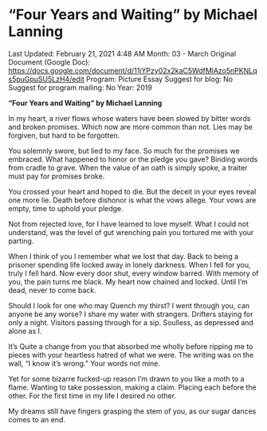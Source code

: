 # “Four Years and Waiting” by Michael Lanning

Last Updated: February 21, 2021 4:48 AM
Month: 03 - March
Original Document (Google Doc): https://docs.google.com/document/d/11jYPzy02x2kaC5WdfMlAzo5nPKNLqs5puGpuSU5LzH4/edit
Program: Picture Essay
Suggest for blog: No
Suggest for program mailing: No
Year: 2019

**“Four Years and Waiting” by Michael Lanning**

In my heart, a river flows whose waters have been slowed by bitter words and broken promises. Which now are more common than not. Lies may be forgiven, but hard to be forgotten.

You solemnly swore, but lied to my face. So much for the promises we embraced. What happened to honor or the pledge you gave? Binding words from cradle to grave. When the value of an oath is simply spoke, a traiter must pay for promises broke.

You crossed your heart and hoped to die. But the deceit in your eyes reveal one more lie. Death before dishonor is what the vows allege. Your vows are empty, time to uphold your pledge.

Not from rejected love, for I have learned to love myself. What I could not understand, was the level of gut wrenching pain you tortured me with your parting.

When I think of you I remember what we lost that day. Back to being a prisoner spending life locked away in lonely darkness. When I fell for you, truly I fell hard. Now every door shut, every window barred. With memory of you, the pain turns me black. My heart now chained and locked. Until I’m dead, never to come back.

Should I look for one who may Quench my thirst? I went through you, can anyone be any worse? I share my water with strangers. Drifters staying for only a night. Visitors passing through for a sip. Soulless, as depressed and alone as I.

It’s Quite a change from you that absorbed me wholly before ripping me to pieces with your heartless hatred of what we were. The writing was on the wall, “I know it’s wrong.” Your words not mine.

Yet for some bizarre fucked-up reason I’m drawn to you like a moth to a flame. Wanting to take possession, making a claim. Placing each before the other. For the first time in my life I desired no other.

My dreams still have fingers grasping the stem of you, as our sugar dances comes to an end.